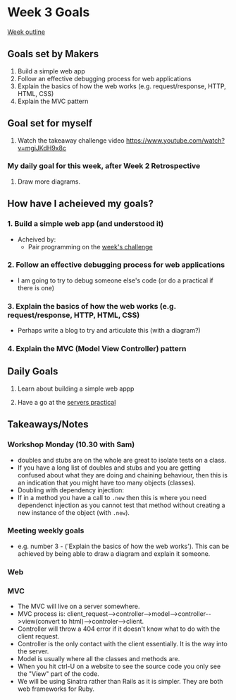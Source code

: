 # Week 3 Goals
[Week outline](https://github.com/makersacademy/course/blob/master/week_outlines.md/#week-3)

## Goals set by Makers
1. Build a simple web app
2. Follow an effective debugging process for web applications
3. Explain the basics of how the web works (e.g. request/response, HTTP, HTML, CSS)
4. Explain the MVC pattern

## Goal set for myself 
1. Watch the takeaway challenge video https://www.youtube.com/watch?v=mgiJKdH9x8c

### My daily goal for this week, after Week 2 Retrospective
1. Draw more diagrams.  

## How have I acheieved my goals?
### 1. Build a simple web app (and understood it)
* Acheived by:
  * Pair programming on the [week's challenge](https://github.com/makersacademy/course/tree/master/intro_to_the_web)

### 2. Follow an effective debugging process for web applications
* I am going to try to debug someone else's code (or do a practical if there is one)

### 3. Explain the basics of how the web works (e.g. request/response, HTTP, HTML, CSS)
* Perhaps write a blog to try and articulate this (with a diagram?)

### 4. Explain the MVC (Model View Controller) pattern

## Daily Goals

1. Learn about building a simple web appp

2. Have a go at the [servers practical](https://github.com/makersacademy/skills-workshops/blob/master/practicals/servers_and_clients/servers.md)

## Takeaways/Notes
### Workshop Monday (10.30 with Sam)
* doubles and stubs are on the whole are great to isolate tests on a class.
* If you have a long list of doubles and stubs and you are getting confused about what they are doing and chaining behaviour, then this is an indication that you might have too many objects (classes).
* Doubling with dependency injection:
 * If in a method you have a call to ```.new``` then this is where you need dependenct injection as you cannot test that method without creating a new instance of the object (with ```.new```).
 
### Meeting weekly goals
* e.g. number 3 - ('Explain the basics of how the web works'). This can be achieved by being able to draw a diagram and explain it someone. 

### Web

### MVC
* The MVC will live on a server somewhere.
* MVC process is: client_request-->controller-->model-->controller-->view(convert to html)-->controler-->client.
* Controller will throw a 404 error if it doesn't know  what to do with the client request.
* Controller is the only contact with the client essentially. It is the way into the server. 
* Model is usually where all the classes and methods are. 
* When you hit ctrl-U on a website to see the source code you only see the "View" part of the code. 
* We will be using Sinatra rather than Rails as it is simpler. They are both web frameworks for Ruby.


